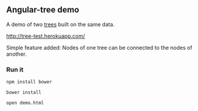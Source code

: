 ## Angular-tree demo

A demo of two [trees](https://github.com/angular-ui-tree/angular-ui-tree) built on the same data.

http://tree-test.herokuapp.com/

Simple feature added: Nodes of one tree can be connected to the nodes of another.

### Run it

```
npm install bower

bower install

open demo.html
```